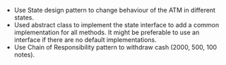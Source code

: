 - Use State design pattern to change behaviour of the ATM in different states.
- Used abstract class to implement the state interface to add a common implementation for all methods. It might be preferable to use an interface if there are no default implementations.
- Use Chain of Responsibility pattern to withdraw cash (2000, 500, 100 notes).